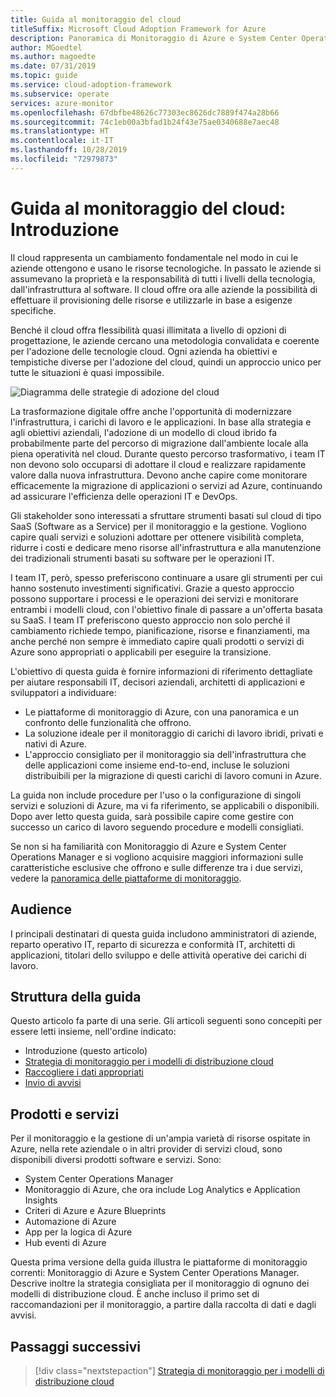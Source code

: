 ```yaml
---
title: Guida al monitoraggio del cloud
titleSuffix: Microsoft Cloud Adoption Framework for Azure
description: Panoramica di Monitoraggio di Azure e System Center Operations Manager
author: MGoedtel
ms.author: magoedte
ms.date: 07/31/2019
ms.topic: guide
ms.service: cloud-adoption-framework
ms.subservice: operate
services: azure-monitor
ms.openlocfilehash: 67dbfbe48626c77303ec8626dc7889f474a28b66
ms.sourcegitcommit: 74c1eb00a3bfad1b24f43e75ae0340688e7aec48
ms.translationtype: HT
ms.contentlocale: it-IT
ms.lasthandoff: 10/28/2019
ms.locfileid: "72979873"
---
```

# <a name="cloud-monitoring-guide-introduction"></a>Guida al monitoraggio del cloud: Introduzione

Il cloud rappresenta un cambiamento fondamentale nel modo in cui le aziende ottengono e usano le risorse tecnologiche. In passato le aziende si assumevano la proprietà e la responsabilità di tutti i livelli della tecnologia, dall'infrastruttura al software. Il cloud offre ora alle aziende la possibilità di effettuare il provisioning delle risorse e utilizzarle in base a esigenze specifiche.

Benché il cloud offra flessibilità quasi illimitata a livello di opzioni di progettazione, le aziende cercano una metodologia convalidata e coerente per l'adozione delle tecnologie cloud. Ogni azienda ha obiettivi e tempistiche diverse per l'adozione del cloud, quindi un approccio unico per tutte le situazioni è quasi impossibile.

![Diagramma delle strategie di adozione del cloud](./media/monitoring-management-guidance-cloud-and-on-premises/introduction-cloud-adoption.png)

La trasformazione digitale offre anche l'opportunità di modernizzare l'infrastruttura, i carichi di lavoro e le applicazioni. In base alla strategia e agli obiettivi aziendali, l'adozione di un modello di cloud ibrido fa probabilmente parte del percorso di migrazione dall'ambiente locale alla piena operatività nel cloud. Durante questo percorso trasformativo, i team IT non devono solo occuparsi di adottare il cloud e realizzare rapidamente valore dalla nuova infrastruttura. Devono anche capire come monitorare efficacemente la migrazione di applicazioni o servizi ad Azure, continuando ad assicurare l'efficienza delle operazioni IT e DevOps.

Gli stakeholder sono interessati a sfruttare strumenti basati sul cloud di tipo SaaS (Software as a Service) per il monitoraggio e la gestione. Vogliono capire quali servizi e soluzioni adottare per ottenere visibilità completa, ridurre i costi e dedicare meno risorse all'infrastruttura e alla manutenzione dei tradizionali strumenti basati su software per le operazioni IT.

I team IT, però, spesso preferiscono continuare a usare gli strumenti per cui hanno sostenuto investimenti significativi. Grazie a questo approccio possono supportare i processi e le operazioni dei servizi e monitorare entrambi i modelli cloud, con l'obiettivo finale di passare a un'offerta basata su SaaS. I team IT preferiscono questo approccio non solo perché il cambiamento richiede tempo, pianificazione, risorse e finanziamenti, ma anche perché non sempre è immediato capire quali prodotti o servizi di Azure sono appropriati o applicabili per eseguire la transizione.

L'obiettivo di questa guida è fornire informazioni di riferimento dettagliate per aiutare responsabili IT, decisori aziendali, architetti di applicazioni e sviluppatori a individuare:

* Le piattaforme di monitoraggio di Azure, con una panoramica e un confronto delle funzionalità che offrono.
* La soluzione ideale per il monitoraggio di carichi di lavoro ibridi, privati e nativi di Azure.
* L'approccio consigliato per il monitoraggio sia dell'infrastruttura che delle applicazioni come insieme end-to-end, incluse le soluzioni distribuibili per la migrazione di questi carichi di lavoro comuni in Azure.

La guida non include procedure per l'uso o la configurazione di singoli servizi e soluzioni di Azure, ma vi fa riferimento, se applicabili o disponibili. Dopo aver letto questa guida, sarà possibile capire come gestire con successo un carico di lavoro seguendo procedure e modelli consigliati.

Se non si ha familiarità con Monitoraggio di Azure e System Center Operations Manager e si vogliono acquisire maggiori informazioni sulle caratteristiche esclusive che offrono e sulle differenze tra i due servizi, vedere la [panoramica delle piattaforme di monitoraggio](./platform-overview.md).

## <a name="audience"></a>Audience

I principali destinatari di questa guida includono amministratori di aziende, reparto operativo IT, reparto di sicurezza e conformità IT, architetti di applicazioni, titolari dello sviluppo e delle attività operative dei carichi di lavoro.

## <a name="how-this-guide-is-structured"></a>Struttura della guida

Questo articolo fa parte di una serie. Gli articoli seguenti sono concepiti per essere letti insieme, nell'ordine indicato:

* Introduzione (questo articolo)
* [Strategia di monitoraggio per i modelli di distribuzione cloud](./cloud-models-monitor-overview.md)
* [Raccogliere i dati appropriati](./data-collection.md)
* [Invio di avvisi](./alerting.md)

## <a name="products-and-services"></a>Prodotti e servizi

Per il monitoraggio e la gestione di un'ampia varietà di risorse ospitate in Azure, nella rete aziendale o in altri provider di servizi cloud, sono disponibili diversi prodotti software e servizi. Sono:

* System Center Operations Manager
* Monitoraggio di Azure, che ora include Log Analytics e Application Insights
* Criteri di Azure e Azure Blueprints
* Automazione di Azure
* App per la logica di Azure
* Hub eventi di Azure

Questa prima versione della guida illustra le piattaforme di monitoraggio correnti: Monitoraggio di Azure e System Center Operations Manager. Descrive inoltre la strategia consigliata per il monitoraggio di ognuno dei modelli di distribuzione cloud. È anche incluso il primo set di raccomandazioni per il monitoraggio, a partire dalla raccolta di dati e dagli avvisi.

## <a name="next-steps"></a>Passaggi successivi

> [!div class="nextstepaction"]
> [Strategia di monitoraggio per i modelli di distribuzione cloud](./cloud-models-monitor-overview.md)
